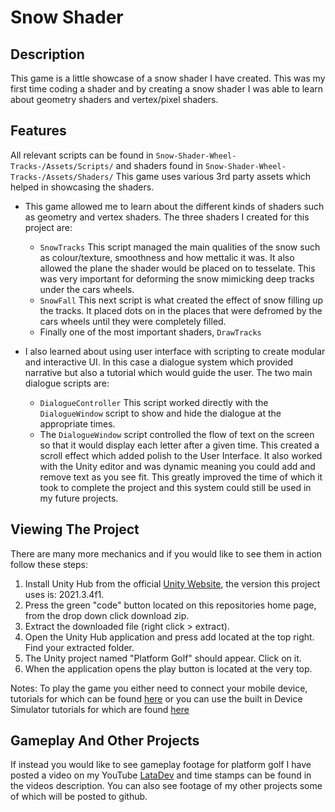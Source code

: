 # Snow Shader

## Description

This game is a little showcase of a snow shader I have created. This was my first time coding a shader and by creating a snow shader I was able to learn about geometry shaders and vertex/pixel shaders.

## Features

All relevant scripts can be found in `Snow-Shader-Wheel-Tracks-/Assets/Scripts/` and shaders found in `Snow-Shader-Wheel-Tracks-/Assets/Shaders/` This game uses various 3rd party assets which helped in showcasing the shaders.

* This game allowed me to learn about the different kinds of shaders such as geometry and vertex shaders. The three shaders I created for this project are:
  
  * `SnowTracks` This script managed the main qualities of the snow such as colour/texture, smoothness and how mettalic it was. It also allowed the plane the shader would be placed on to tesselate. This was very important for deforming the snow mimicking deep tracks under the cars wheels.
  * `SnowFall` This next script is what created the effect of snow filling up the tracks. It placed dots on in the places that were defromed by the cars wheels until they were completely filled.
  * Finally one of the most important shaders, `DrawTracks`

* I also learned about using user interface with scripting to create modular and interactive UI. In this case a dialogue system which provided narrative but also a tutorial which would guide the user. The two main dialogue scripts are:

  * `DialogueController` This script worked directly with the `DialogueWindow` script to show and hide the dialogue at the appropriate times.
  * The `DialogueWindow` script controlled the flow of text on the screen so that it would display each letter after a given time. This created a scroll effect which added polish to the User Interface. It also worked with the Unity editor and was dynamic meaning you could add and remove text as you see fit. This greatly improved the time of which it took to complete the project and this system could still be used in my future projects.

## Viewing The Project

There are many more mechanics and if you would like to see them in action follow these steps:

1. Install Unity Hub from the official [Unity Website](https://unity.com/download), the version this project uses is: 2021.3.4f1.
2. Press the green "code" button located on this repositories home page, from the drop down click download zip.
3. Extract the downloaded file (right click > extract).
4. Open the Unity Hub application and press add located at the top right. Find your extracted folder.
5. The Unity project named "Platform Golf" should appear. Click on it.
6. When the application opens the play button is located at the very top.

Notes: To play the game you either need to connect your mobile device, tutorials for which can be found [here](https://www.youtube.com/watch?v=J2T92mzvmHk&ab_channel=DigieraGames)
or you can use the built in Device Simulator tutorials for which are found [here](https://www.youtube.com/watch?v=dI1IEajUg_Y&ab_channel=JehoshaphatAbu)

## Gameplay And Other Projects

If instead you would like to see gameplay footage for platform golf I have posted a video on my YouTube [LataDev](https://www.youtube.com/watch?v=fEtlPdAvisw&t=3s&ab_channel=LaTaDev) and time stamps can be found in the videos description. You can also see footage of my other projects some of which will be posted to github.

